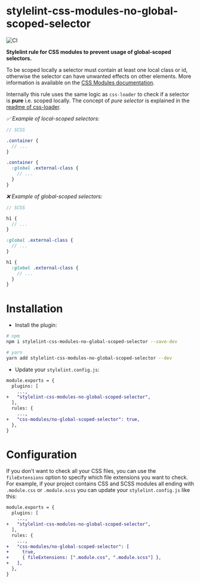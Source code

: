 # stylelint-css-modules-no-global-scoped-selector

![CI](https://github.com/lmichelin/stylelint-css-modules-no-global-scoped-selector/actions/workflows/CI.yml/badge.svg)

**Stylelint rule for CSS modules to prevent usage of global-scoped selectors.**

To be scoped locally a selector must contain at least one local class or id, otherwise the selector can have unwanted effects on other elements. More information is available on the [CSS Modules documentation](https://github.com/css-modules/css-modules).

Internally this rule uses the same logic as `css-loader` to check if a selector is **pure** i.e. scoped locally. The concept of _pure selector_ is explained in the [readme of css-loader](https://github.com/webpack-contrib/css-loader#mode).

_:white_check_mark: Example of local-scoped selectors:_

```scss
// SCSS

.container {
  // ...
}

.container {
  :global .external-class {
    // ...
  }
}
```

_:x: Example of global-scoped selectors:_

```scss
// SCSS

h1 {
  // ...
}

:global .external-class {
  // ...
}

h1 {
  :global .external-class {
    // ...
  }
}
```

# Installation

- Install the plugin:

```bash
# npm
npm i stylelint-css-modules-no-global-scoped-selector --save-dev

# yarn
yarn add stylelint-css-modules-no-global-scoped-selector --dev
```

- Update your `stylelint.config.js`:

```diff
module.exports = {
  plugins: [
    ...,
+   "stylelint-css-modules-no-global-scoped-selector",
  ],
  rules: {
    ...,
+   "css-modules/no-global-scoped-selector": true,
  },
}
```

# Configuration

If you don't want to check all your CSS files, you can use the `fileExtensions` option to specify which file extensions you want to check. For example, if your project contains CSS and SCSS modules all ending with `.module.css` or `.module.scss` you can update your `stylelint.config.js` like this:

```diff
module.exports = {
  plugins: [
    ...,
+   "stylelint-css-modules-no-global-scoped-selector",
  ],
  rules: {
    ...,
+   "css-modules/no-global-scoped-selector": [
+     true,
+     { fileExtensions: [".module.css", ".module.scss"] },
+   ],
  },
}
```
